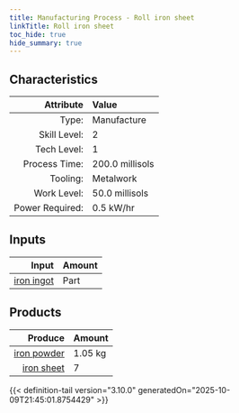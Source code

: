 ```yaml
---
title: Manufacturing Process - Roll iron sheet
linkTitle: Roll iron sheet
toc_hide: true
hide_summary: true
---
```

<!-- This is generated by the MarsSim HelpGenertor, do not edit. -->


## Characteristics

| Attribute      | Value |
|--------:|:------|
|Type:|Manufacture|
|Skill Level:|2|
|Tech Level:|1|
|Process Time:|200.0 millisols|
|Tooling:|Metalwork|
|Work Level:|50.0 millisols|
|Power Required:|0.5 kW/hr|

## Inputs

| Input      | Amount |
|--------:|:------|
|[iron ingot](/docs/definitions/part/iron-ingot)|Part|8|

## Products


| Produce      | Amount |
|--------:|:------|
|[iron powder](/docs/definitions/resource/iron-powder)|1.05 kg|
|[iron sheet](/docs/definitions/part/iron-sheet)|7|



{{< definition-tail version="3.10.0" generatedOn="2025-10-09T21:45:01.8754429" >}}



